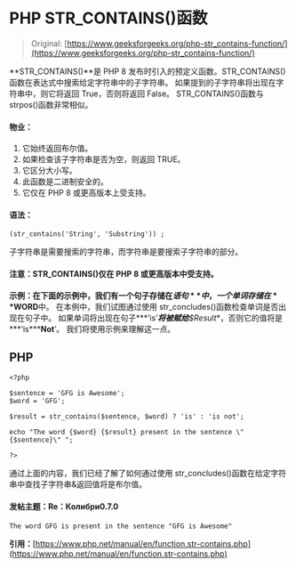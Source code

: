 # PHP STR_CONTAINS()函数

> Original: [https://www.geeksforgeeks.org/php-str_contains-function/](https://www.geeksforgeeks.org/php-str_contains-function/)

**STR_CONTAINS()**是 PHP 8 发布时引入的预定义函数。STR_CONTAINS()函数在表达式中搜索给定字符串中的子字符串。 如果提到的子字符串将出现在字符串中，则它将返回 True，否则将返回 False。 STR_CONTAINS()函数与 strpos()函数非常相似。

#### 物业：

1.  它始终返回布尔值。
2.  如果检查该子字符串是否为空，则返回 TRUE。
3.  它区分大小写。
4.  此函数是二进制安全的。
5.  它仅在 PHP 8 或更高版本上受支持。

#### 语法：

```
(str_contains('String', 'Substring')) ;
```

子字符串是需要搜索的字符串，而字符串是要搜索子字符串的部分。

#### 注意：STR_CONTAINS()仅在 PHP 8 或更高版本中受支持。

**示例：**在下面的示例中，我们有一个句子存储在**$语句**中，一个单词存储在**$WORD**中。 在本例中，我们试图通过使用 str_concludes()函数检查单词是否出现在句子中。 如果单词将出现在句子***‘is’***将被赋给**$Result**，否则它的值将是***‘is*****Not**’。 我们将使用示例来理解这一点。

## PHP

```
<?php

$sentence = 'GFG is Awesome';
$word = 'GFG';

$result = str_contains($sentence, $word) ? 'is' : 'is not';

echo "The word {$word} {$result} present in the sentence \"{$sentence}\" ";

?>
```

通过上面的内容，我们已经了解了如何通过使用 str_concludes()函数在给定字符串中查找子字符串&返回值将是布尔值。

#### 发帖主题：Re：Колибри0.7.0

```
The word GFG is present in the sentence "GFG is Awesome"
```

**引用：**[https://www.php.net/manual/en/function.str-contains.php](https://www.php.net/manual/en/function.str-contains.php)